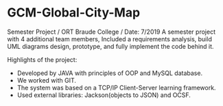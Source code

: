 # GCM-Global-City-Map
Semester Project / ORT Braude College / Date: 7/2019
A semester project with 4 additional team members, Included a requirements analysis, build UML diagrams design, prototype, and fully implement the code behind it.

Highlights of the project:
- Developed by JAVA with principles of OOP and MySQL database.
- We worked with GIT.
- The system was based on a TCP/IP Client-Server learning framework.
- Used external libraries: Jackson(objects to JSON) and OCSF.
